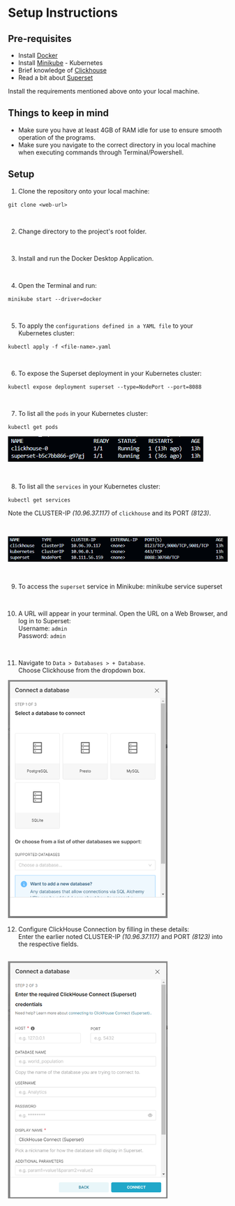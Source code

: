 # Setup Instructions

## Pre-requisites
* Install [Docker](https://docs.docker.com/get-docker/)
* Install [Minikube](https://minikube.sigs.k8s.io/docs/start/?arch=%2Fwindows%2Fx86-64%2Fstable%2F.exe+download) - Kubernetes
* Brief knowledge of [Clickhouse](https://clickhouse.com)
* Read a bit about [Superset](https://superset.apache.org)

Install the requirements mentioned above onto your local machine.

## Things to keep in mind
* Make sure you have at least 4GB of RAM idle for use to ensure smooth operation of the programs.
* Make sure you navigate to the correct directory in you local machine when executing commands through Terminal/Powershell.

## Setup
1. Clone the repository onto your local machine:
```
git clone <web-url>
```

<br>

2. Change directory to the project's root folder.

<br>

3. Install and run the Docker Desktop Application.

<br>

4. Open the Terminal and run:
```
minikube start --driver=docker
```

<br>

5. To apply the `configurations defined in a YAML file` to your Kubernetes cluster:
```
kubectl apply -f <file-name>.yaml
```

<br>

6. To expose the Superset deployment in your Kubernetes cluster:
```
kubectl expose deployment superset --type=NodePort --port=8088
```

<br>

7. To list all the `pods` in your Kubernetes cluster:
```
kubectl get pods
```
![Get pods](img/kubectl-get-pods.png)

<br>

8. To list all the `services` in your Kubernetes cluster:
```
kubectl get services
```
Note the CLUSTER-IP *(10.96.37.117)* of `clickhouse` and its PORT *(8123)*.

<br>

![Get servies](img/kubectl-get-services.png)

<br>

9. To access the `superset` service in Minikube:
minikube service superset

<br>

10. A URL will appear in your terminal. Open the URL on a Web Browser, and log in to Superset:<br>
Username: `admin`<br>
Password: `admin`

<br>

11. Navigate to `Data > Databases > + Database`.<br>
Choose Clickhouse from the dropdown box.
<img width="366" alt="Dropdown Box" src="img/dropdown-box.png">

<br>

12. Configure ClickHouse Connection by filling in these details: <br>
Enter the earlier noted CLUSTER-IP *(10.96.37.117)* and PORT *(8123)* into the respective fields.
<br>
<img width="366" alt="ClickHouse Configuration" src="img/clickhouse-config.png">